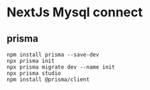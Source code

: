 # NextJs Mysql connect

## prisma
    npm install prisma --save-dev
    npx prisma init
    npx prisma migrate dev --name init
    npx prisma studio 
    npm install @prisma/client